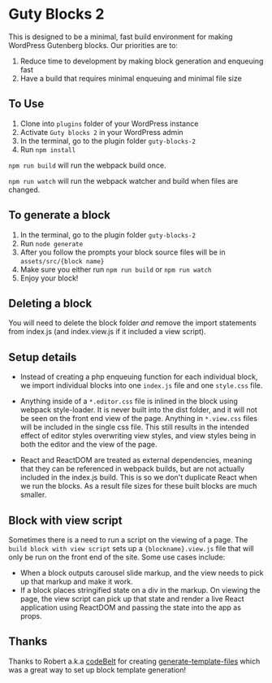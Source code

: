 # Guty Blocks 2
This is designed to be a minimal, fast build environment for making WordPress Gutenberg blocks.  Our priorities are to:
1) Reduce time to development by making block generation and enqueuing fast
2) Have a build that requires minimal enqueuing and minimal file size

## To Use
1) Clone into `plugins` folder of your WordPress instance
2) Activate `Guty blocks 2` in your WordPress admin
3) In the terminal, go to the plugin folder `guty-blocks-2`
4) Run `npm install`

`npm run build` will run the webpack build once.

`npm run watch` will run the webpack watcher and build when files are changed.

## To generate a block
1) In the terminal, go to the plugin folder `guty-blocks-2`
2) Run `node generate`
3) After you follow the prompts your block source files will be in `assets/src/{block name}`
4) Make sure you either run `npm run build` or `npm run watch`
5) Enjoy your block!

## Deleting a block
You will need to delete the block folder *and* remove the import statements from index.js (and index.view.js if it included a view script).

## Setup details
* Instead of creating a php enqueuing  function for each individual block, we import individual blocks into one `index.js` file and one `style.css` file.

* Anything inside of a `*.editor.css` file is inlined in the block using webpack style-loader.  It is never built into the dist folder, and it will not be seen on the front end view of the page.  Anything in `*.view.css` files will be included in the single css file.  This still results in the intended effect of editor styles overwriting view styles, and view styles being in both the editor and the view of the page.

* React and ReactDOM are treated as external dependencies, meaning that they can be referenced in webpack builds, but are not actually included in the index.js build.  This is so we don't duplicate React when we run the blocks.  As a result file sizes for these built blocks are much smaller.

## Block with view script
Sometimes there is a need to run a script on the viewing of a page.  The `build block with view script` sets up a `{blockname}.view.js` file that will only be run on the front end of the site.  Some use cases include:
* When a block outputs carousel slide markup, and the view needs to pick up that markup and make it work.
* If a block places stringified state on a div in the markup.  On viewing the page, the view script can pick up that state and render a live React application using ReactDOM and passing the state into the app as props.

## Thanks
Thanks to Robert a.k.a [codeBelt](https://github.com/codeBelt) for creating [generate-template-files](https://github.com/codeBelt/generate-template-files) which was a great way to set up block template generation!